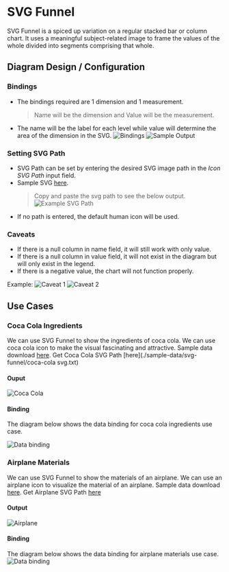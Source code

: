 # SVG Funnel
SVG Funnel is a spiced up variation on a regular stacked bar or column chart. It uses a meaningful subject-related image to frame the values of the whole divided into segments comprising that whole. 

## Diagram Design / Configuration

### Bindings
- The bindings required are 1 dimension and 1 measurement.
    > Name will be the dimension and Value will be the measurement.
- The name will be the label for each level while value will determine the area of the dimension in the SVG.
![Bindings](./images/svg-funnel/bindings.PNG)
![Sample Output](./images/svg-funnel/sample-output.PNG)

### Setting SVG Path
- SVG Path can be set by entering the desired SVG image path in the *Icon SVG Path* input field.
- Sample SVG [here](./sample-data/svg-funnel/sample-svg.txt).
    >Copy and paste the svg path to see the below output.
![Example SVG Path](./images/svg-funnel/sample-svg.PNG)
- If no path is entered, the default human icon will be used.

### Caveats
- If there is a null column in name field, it will still work with only value.
- If there is a null column in value field, it will not exist in the diagram but will only exist in the legend.
- If there is a negative value, the chart will not function properly.

Example: 
![Caveat 1](./images/svg-funnel/caveats-1.PNG)
![Caveat 2](./images/svg-funnel/caveat-2.PNG)

## Use Cases
### Coca Cola Ingredients
We can use SVG Funnel to show the ingredients of coca cola. We can use coca cola icon to make the visual fascinating and attractive.
Sample data download [here](./sample-data/svg-funnel/coca-cola-ingredients.csv). Get Coca Cola SVG Path [here](./sample-data/svg-funnel/coca-cola svg.txt)

#### Ouput
![Coca Cola](./images/svg-funnel/coca-cola.PNG)

#### Binding 
The diagram below shows the data binding for coca cola ingredients use case.

![Data binding](./images/svg-funnel/coca-cola-binding.PNG)

### Airplane Materials
We can use SVG Funnel to show the materials of an airplane. We can use an airplane icon to visualize the material of an airplane. 
Sample data download [here](./sample-data/svg-funnel/airplane-material.csv). Get Airplane SVG Path [here](./sample-data/svg-funnel/airplane-svg.txt)

#### Output

![Airplane](./images/svg-funnel/airplane-material.PNG)

#### Binding
The diagram below shows the data binding for airplane materials use case.
![Data binding](./images/svg-funnel/airplane-material-binding.PNG)

